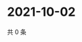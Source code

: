# 2021-10-02

共 0 条

<!-- BEGIN WEIBO -->
<!-- 最后更新时间 Sat Oct 02 2021 08:11:51 GMT+0800 (China Standard Time) -->

<!-- END WEIBO -->
